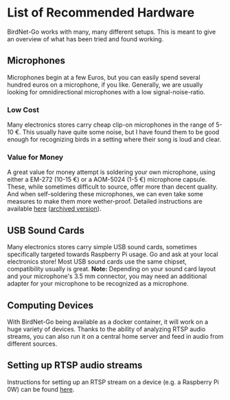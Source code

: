 # List of Recommended Hardware
BirdNet-Go works with many,  many different setups. This is meant to give an overview of what has been tried and found working.
## Microphones
Microphones begin at a few Euros, but you can easily spend several hundred euros on a microphone, if you like. Generally, we are usually looking for omnidirectional microphones with a low signal-noise-ratio.
### Low Cost
Many electronics stores carry cheap clip-on microphones in the range of 5-10 €. This usually have quite some noise, but I have found them to be good enough for recognizing birds in a setting where their song is loud and clear.
### Value for Money
A great value for money attempt is soldering your own microphone, using either a EM-272 (10-15 €) or a AOM-5024 (1-5 €) microphone capsule. These, while sometimes difficult to source, offer more than decent quality. And when self-soldering these microphones, we can even take some measures to make them more wether-proof. Detailed instructions are available [here](https://github.com/mcguirepr89/BirdNET-Pi/discussions/39#discussioncomment-2180372) ([archived version](https://archive.ph/P23Ac)).
## USB Sound Cards
Many electronics stores carry simple USB sound cards, sometimes specifically targeted towards Raspberry Pi usage. Go and ask at your local electronics store! Most USB sound cards use the same chipset, compatibility usually is great.
**Note:** Depending on your sound card layout and your microphone's 3.5 mm connector, you may need an additional adapter for your microphone to be recognized as a microphone.
## Computing Devices
With BirdNet-Go being available as a docker container, it will work on a huge variety of devices. Thanks to the ability of analyzing RTSP audio streams, you can also run it on a central home server and feed in audio from different sources.
## Setting up RTSP audio streams
Instructions for setting up an RTSP stream on a device (e.g. a Raspberry Pi 0W) can be found [here](https://github.com/tphakala/birdnet-go/discussions/224#discussioncomment-9837887).
